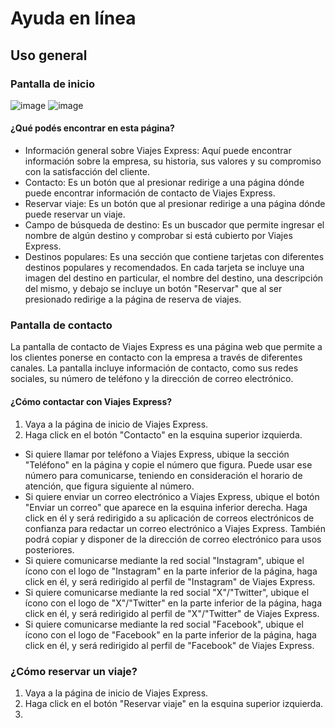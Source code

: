 # Ayuda en línea
## Uso general
### Pantalla de inicio
![image](https://github.com/maximocanedo/LABV-TP3/assets/103539894/e58d963e-daef-4e9f-b499-906ea0a1335e)
![image](https://github.com/maximocanedo/LABV-TP3/assets/103539894/270c23e3-8867-43b2-8830-aad42f8de062)

#### ¿Qué podés encontrar en esta página?
 - Información general sobre Viajes Express: Aquí puede encontrar información sobre la empresa, su historia, sus valores y su compromiso con la satisfacción del cliente.
 - Contacto: Es un botón que al presionar redirige a una página dónde puede encontrar información de contacto de Viajes Express.
 - Reservar viaje: Es un botón que al presionar redirige a una página dónde puede reservar un viaje.
 - Campo de búsqueda de destino: Es un buscador que permite ingresar el nombre de algún destino y comprobar si está cubierto por Viajes Express.
 - Destinos populares: Es una sección que contiene tarjetas con diferentes destinos populares y recomendados. En cada tarjeta se incluye una imagen del destino en particular, el nombre del destino, una descripción del mismo, y debajo se incluye un botón "Reservar" que al ser presionado redirige a la página de reserva de viajes.
### Pantalla de contacto
La pantalla de contacto de Viajes Express es una página web que permite a los clientes ponerse en contacto con la empresa a través de diferentes canales. 
La pantalla incluye información de contacto, como sus redes sociales, su número de teléfono y la dirección de correo electrónico.
#### ¿Cómo contactar con Viajes Express?
1. Vaya a la página de inicio de Viajes Express.
2. Haga click en el botón "Contacto" en la esquina superior izquierda.
 - Si quiere llamar por teléfono a Viajes Express, ubique la sección "Teléfono" en la página y copie el número que figura. Puede usar ese número para comunicarse, teniendo en consideración el horario de atención, que figura siguiente al número.
 - Si quiere enviar un correo electrónico a Viajes Express, ubique el botón "Enviar un correo" que aparece en la esquina inferior derecha. Haga click en él y será redirigido a su aplicación de correos electrónicos de confianza para redactar un correo electrónico a Viajes Express. También podrá copiar y disponer de la dirección de correo electrónico para usos posteriores.
 - Si quiere comunicarse mediante la red social "Instagram", ubique el ícono con el logo de "Instagram" en la parte inferior de la página, haga click en él, y será redirigido al perfil de "Instagram" de Viajes Express.
 - Si quiere comunicarse mediante la red social "X"/"Twitter", ubique el ícono con el logo de "X"/"Twitter" en la parte inferior de la página, haga click en él, y será redirigido al perfil de "X"/"Twitter" de Viajes Express.
 - Si quiere comunicarse mediante la red social "Facebook", ubique el ícono con el logo de "Facebook" en la parte inferior de la página, haga click en él, y será redirigido al perfil de "Facebook" de Viajes Express.

 
### ¿Cómo reservar un viaje?
 1. Vaya a la página de inicio de Viajes Express.
 2. Haga click en el botón "Reservar viaje" en la esquina superior izquierda.
 3. 
